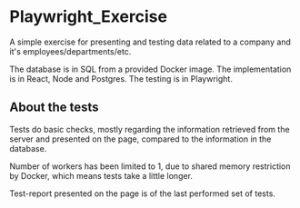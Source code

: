 
# Playwright_Exercise

A simple exercise for presenting and testing data related to a company and it's employees/departments/etc. 

The database is in SQL from a provided Docker image.
The implementation is in React, Node and Postgres.
The testing is in Playwright.


## About the tests

Tests do basic checks, mostly regarding the information retrieved from the server and presented on the page, compared to the information in the database.

Number of workers has been limited to 1, due to shared memory restriction by Docker, which means tests take a little longer.

Test-report presented on the page is of the last performed set of tests.